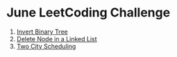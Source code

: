 # June LeetCoding Challenge

1. [Invert Binary Tree](https://leetcode.com/explore/featured/card/june-leetcoding-challenge/539/week-1-june-1st-june-7th/3347/)
2. [Delete Node in a Linked List](https://leetcode.com/explore/featured/card/june-leetcoding-challenge/539/week-1-june-1st-june-7th/3348/)
3. [Two City Scheduling](https://leetcode.com/explore/featured/card/june-leetcoding-challenge/539/week-1-june-1st-june-7th/3349/)
